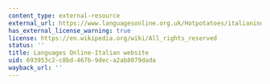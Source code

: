 ```yaml
---
content_type: external-resource
external_url: https://www.languagesonline.org.uk/Hotpotatoes/italianindex.html#gsc.tab=0
has_external_license_warning: true
license: https://en.wikipedia.org/wiki/All_rights_reserved
status: ''
title: Languages Online-Italian website
uid: 693953c2-c8bd-467b-9dec-a2ab8079dada
wayback_url: ''
---
```


